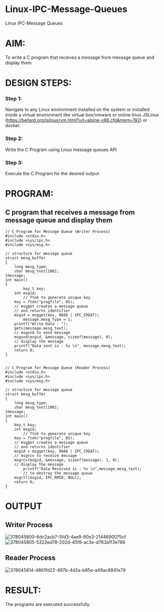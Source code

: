 # Linux-IPC-Message-Queues
Linux IPC-Message Queues

# AIM:
To write a C program that receives a message from message queue and display them

# DESIGN STEPS:

### Step 1:

Navigate to any Linux environment installed on the system or installed inside a virtual environment like virtual box/vmware or online linux JSLinux (https://bellard.org/jslinux/vm.html?url=alpine-x86.cfg&mem=192) or docker.

### Step 2:

Write the C Program using Linux message queues API 

### Step 3:

Execute the C Program for the desired output. 

# PROGRAM:

## C program that receives a message from message queue and display them
```
// C Program for Message Queue (Writer Process) 
#include <stdio.h> 
#include <sys/ipc.h> 
#include <sys/msg.h> 

// structure for message queue 
struct mesg_buffer 
{ 
	long mesg_type; 
	char mesg_text[100]; 
}message; 
int main() 
{ 	
        key_t key; 
	int msgid; 
        // ftok to generate unique key 
	key = ftok("progfile", 65); 
	// msgget creates a message queue 
	// and returns identifier 
	msgid = msgget(key, 0666 | IPC_CREAT); 
        message.mesg_type = 1; 
	printf("Write Data : "); 
	gets(message.mesg_text); 
	// msgsnd to send message 
	msgsnd(msgid, &message, sizeof(message), 0); 
	// display the message 
	printf("Data sent is : %s \n", message.mesg_text); 
	return 0; 
}


// C Program for Message Queue (Reader Process)
#include <stdio.h>
#include <sys/ipc.h>
#include <sys/msg.h>

// structure for message queue
struct mesg_buffer 
{
	long mesg_type;
	char mesg_text[100];
}message;
int main()
{
	key_t key;
	int msgid;
        // ftok to generate unique key
	key = ftok("progfile", 65);
	// msgget creates a message queue
	// and returns identifier
	msgid = msgget(key, 0666 | IPC_CREAT);
	// msgrcv to receive message
	msgrcv(msgid, &message, sizeof(message), 1, 0);
	// display the message
        printf("Data Received is : %s \n",message.mesg_text);
        // to destroy the message queue
	msgctl(msgid, IPC_RMID, NULL);
	return 0;
}
```

# OUTPUT
## Writer Process
![378045800-6dc2acb7-5fd3-4ae9-80e3-2144690075cf](https://github.com/user-attachments/assets/ef03afd2-ae7d-4b8b-aced-4749f9b439f1)
![378045805-5322ed78-202d-45f8-ac3e-d763a1f3e786](https://github.com/user-attachments/assets/b3152372-077b-4727-9ec7-537ac6b2c991)

## Reader Process
![378045814-4861fd22-497b-4d2a-b85e-a48ac8841e79](https://github.com/user-attachments/assets/c19c1df2-0ee7-47c1-acf6-d913ba87be47)


# RESULT:
The programs are executed successfully.
